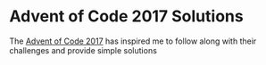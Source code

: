 # Advent of Code 2017 Solutions

The [Advent of Code 2017](http://adventofcode.com/2017) has inspired me to follow along with their challenges and provide simple solutions 